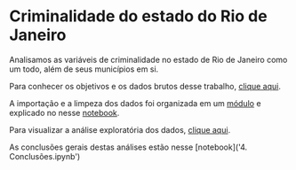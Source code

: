# Criminalidade do estado do Rio de Janeiro

Analisamos as variáveis de criminalidade no estado de Rio de Janeiro como um todo, além de seus municípios em si. 

Para conhecer os objetivos e os dados brutos desse trabalho, [clique aqui](https://github.com/DeividCezar/Final_project/blob/master/1.%20Introdu%C3%A7%C3%A3o.ipynb). 

A importação e a limpeza dos dados foi organizada em um [módulo](Dados.py) e explicado no nesse [notebook](https://github.com/DeividCezar/Final_project/blob/master/2.%20Importa%C3%A7%C3%A3o%20e%20organiza%C3%A7%C3%A3o%20dos%20dados%20.ipynb).

Para visualizar a análise exploratória dos dados, [clique aqui](https://github.com/DeividCezar/Final_project/blob/master/3.%20An%C3%A1lise%20explorat%C3%B3ria%20dos%20dados.ipynb).

As conclusões gerais destas análises estão nesse [notebook]('4. Conclusões.ipynb')

